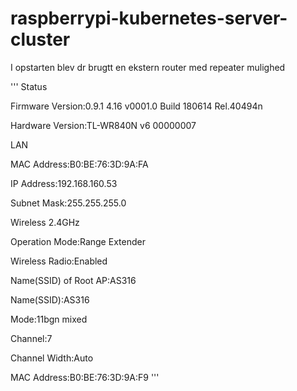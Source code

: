 # raspberrypi-kubernetes-server-cluster

I opstarten blev dr brugtt en ekstern router med repeater mulighed

'''
Status

Firmware Version:0.9.1 4.16 v0001.0 Build 180614 Rel.40494n

Hardware Version:TL-WR840N v6 00000007

LAN

MAC Address:B0:BE:76:3D:9A:FA

IP Address:192.168.160.53

Subnet Mask:255.255.255.0

Wireless 2.4GHz

Operation Mode:Range Extender

Wireless Radio:Enabled

Name(SSID) of Root AP:AS316

Name(SSID):AS316

Mode:11bgn mixed

Channel:7

Channel Width:Auto

MAC Address:B0:BE:76:3D:9A:F9
'''

